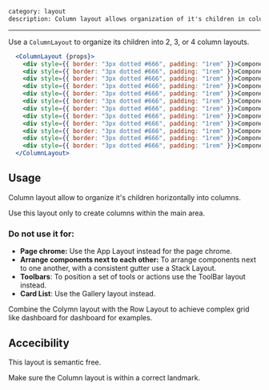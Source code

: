 ```meta
category: layout
description: Column layout allows organization of it's children in columns
```

---

Use a `ColumnLayout` to organize its children into 2, 3, or 4 column layouts.

```jsx
  <ColumnLayout {props}>
    <div style={{ border: "3px dotted #666", padding: "1rem" }}>Component</div>
    <div style={{ border: "3px dotted #666", padding: "1rem" }}>Component</div>
    <div style={{ border: "3px dotted #666", padding: "1rem" }}>Component</div>
    <div style={{ border: "3px dotted #666", padding: "1rem" }}>Component</div>
    <div style={{ border: "3px dotted #666", padding: "1rem" }}>Component</div>
    <div style={{ border: "3px dotted #666", padding: "1rem" }}>Component</div>
    <div style={{ border: "3px dotted #666", padding: "1rem" }}>Component</div>
    <div style={{ border: "3px dotted #666", padding: "1rem" }}>Component</div>
    <div style={{ border: "3px dotted #666", padding: "1rem" }}>Component</div>
    <div style={{ border: "3px dotted #666", padding: "1rem" }}>Component</div>
    <div style={{ border: "3px dotted #666", padding: "1rem" }}>Component</div>
    <div style={{ border: "3px dotted #666", padding: "1rem" }}>Component</div>
  </ColumnLayout>
```

## Usage

Column layout allow to organize it's children horizontally into columns.

Use this layout only to create columns within the main area.

### Do not use it for:

- **Page chrome:** Use the App Layout instead for the page chrome.
- **Arrange components next to each other:** To arrange components next to one another, with a consistent gutter use a Stack Layout.
- **Toolbars**: To position a set of tools or actions use the ToolBar layout instead.
- **Card List**: Use the Gallery layout instead.

Combine the Colymn layout with the Row Layout to achieve complex grid like dashboard for dashboard for examples.

## Accecibility

This layout is semantic free.

Make sure the Column layout is within a correct landmark.